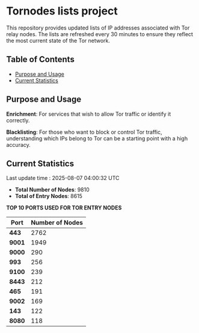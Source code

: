 # Tornodes lists project

This repository provides updated lists of IP addresses associated with Tor relay nodes. The lists are refreshed every 30 minutes to ensure they reflect the most current state of the Tor network.

## Table of Contents

- [Purpose and Usage](#purpose-and-usage)
- [Current Statistics](#current-statistics)


## Purpose and Usage

**Enrichment**: For services that wish to allow Tor traffic or identify it correctly.

**Blacklisting**: For those who want to block or control Tor traffic, understanding which IPs belong to Tor can be a starting point with a high accuracy.

## Current Statistics

Last update time : 2025-08-07 04:00:32 UTC

- **Total Number of Nodes**: 9810
- **Total of Entry Nodes**: 8615

**TOP 10 PORTS USED FOR TOR ENTRY NODES**

| **Port** | **Number of Nodes** |
|------|-----------------|
| **443**   | 2762  |
| **9001**   | 1949  |
| **9000**   | 290  |
| **993**   | 256  |
| **9100**   | 239  |
| **8443**   | 212  |
| **465**   | 191  |
| **9002**   | 169  |
| **143**   | 122  |
| **8080**   | 118  |

